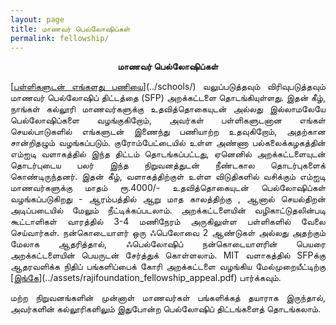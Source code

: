 ```yaml
---
layout: page
title: மாணவர் பெல்லோஷிப்கள்
permalink: fellowship/
---
```


<p style="text-align: center;"><strong>மாணவர் பெல்லோஷிப்கள்</strong></p>

<p style="text-align:justify; text-justify: inter-word">[<span style="text-decoration: underline">பள்ளிகளுடன் எங்களது பணியை</span>](../schools/) வலுப்படுத்தவும் விரிவுபடுத்தவும் மாணவர் பெல்லோஷிப் திட்டத்தை (SFP) அறக்கட்டளை தொடங்கியுள்ளது. இதன் கீழ், நாங்கள் கல்லூரி மாணவர்களுக்கு உதவித்தொகையுடன் அல்லது இல்லாமலேயே பெல்லோஷிப்களை வழங்குகிறோம், அவர்கள் பள்ளிகளுடனான எங்கள் செயல்பாடுகளில் எங்களுடன் இணைந்து பணியாற்ற உதவுகிறோம், அதற்கான சான்றிதழும் வழங்கப்படும். குரோம்பேட்டையில் உள்ள அண்ணா பல்கலைக்கழகத்தின் எம்ஐடி வளாகத்தில் இந்த திட்டம் தொடங்கப்பட்டது, ஏனெனில் அறக்கட்டளையுடன் தொடர்புடைய பலர் இந்த நிறுவனத்துடன் நீண்டகால தொடர்புகளைக் கொண்டிருந்தனர். இதன் கீழ், வளாகத்திற்குள் உள்ள விடுதிகளில் வசிக்கும் எம்ஐடி மாணவர்களுக்கு மாதம் ரூ.4000/- உதவித்தொகையுடன் பெல்லோஷிப்கள் வழங்கப்படுகிறது - ஆரம்பத்தில் ஆறு மாத காலத்திற்கு , ஆனால் செயல்திறன் அடிப்படையில் மேலும் நீட்டிக்கப்படலாம். அறக்கட்டளையின் வழிகாட்டுதலின்படி கூட்டாளிகள் வாரத்தில் 3-4 மணிநேரம் அருகிலுள்ள பள்ளிகளில் வேலை செய்வார்கள். நன்கொடையாளர் ஒரு ஃபெலோவை 2 ஆண்டுகள் அல்லது அதற்கும் மேலாக ஆதரித்தால், ஃபெல்லோஷிப் நன்கொடையாளரின் பெயரை அறக்கட்டளையின் பெயருடன் சேர்த்துக் கொள்ளலாம். MIT வளாகத்தில் SFPக்கு ஆதரவளிக்க நிதிப் பங்களிப்பைக் கோரி அறக்கட்டளை வழங்கிய மேல்முறையீட்டிற்கு [<span style="text-decoration: underline">இங்கே</span>](../assets/rajifoundation_fellowship_appeal.pdf) பார்க்கவும்.</p>

<p style="text-align:justify; text-justify: inter-word">மற்ற நிறுவனங்களின் முன்னாள் மாணவர்கள் பங்களிக்கத் தயாராக இருந்தால், அவர்களின் கல்லூரிகளிலும் இதுபோன்ற பெல்லோஷிப் திட்டங்களைத் தொடங்கலாம்.</p>
